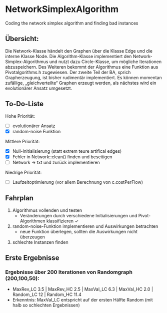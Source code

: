 # NetworkSimplexAlgorithm
Coding the network simplex algorithm and finding bad instances

## Übersicht:
Die Network-Klasse händelt den Graphen über die Klasse Edge und die interne Klasse Node.
Die Algorithm-Klasse implementiert den Network-Simplex-Algorithmus und nutzt dazu Circle-Klasse, um mögliche Iterationen abzuspeichern.
Des Weiteren bekommt der Algorithmus eine Funktion aus Pivotalgorithms.h zugewiesen.
Der zweite Teil der BA, sprich Grapherzeugung, ist bisher rudimentär implementiert. Es können momentan zufällige, „gleichverteilte“ Graphen erzeugt werden, als nächstes wird ein evolutionärer Ansatz umgesetzt.

## To-Do-Liste
Hohe Priorität:
- [ ] evolutionärer Ansatz
- [x] random-noise Funktion

Mittlere Priorität:
- [x] Null-Initialisierung (statt extrem teure artifical edges)
- [x] Fehler in Network::clean() finden und beseitigen
- [ ] Network -> txt und zurück implementieren

Niedrige Priorität:
- [ ] Laufzeitoptimierung (vor allem Berechnung von c.costPerFlow)

## Fahrplan
1. Algorithmus vollenden und testen
   - Veränderungen durch verschiedene Initialisierungen und Pivot-Algorithmen klassifizieren ✓   
2. random-noise-Funktion implementieren und Auswirkungen betrachten
   - neue Funktion überlegen, sollten die Auswirkungen nicht überzeugen
3. schlechte Instanzen finden

## Erste Ergebnisse
### Ergebnisse über 200 Iterationen von Randomgraph (200,100,50):
- MaxRev_LC 3.5 | MaxRev_HC 2.5 | MaxVal_LC 6.3 | MaxVal_HC 2.0 | Random_LC 12 | Random_HC 11.4
- Erkenntnis: MaxVal_LC entspricht auf der ersten Hälfte Random (mit halb so schlechten Ergebnissen)
